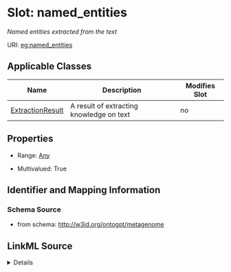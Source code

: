 

# Slot: named_entities


_Named entities extracted from the text_



URI: [eg:named_entities](http://w3id.org/ontogpt/environmental-metagenome/named_entities)



<!-- no inheritance hierarchy -->





## Applicable Classes

| Name | Description | Modifies Slot |
| --- | --- | --- |
| [ExtractionResult](ExtractionResult.md) | A result of extracting knowledge on text |  no  |







## Properties

* Range: [Any](Any.md)

* Multivalued: True





## Identifier and Mapping Information







### Schema Source


* from schema: http://w3id.org/ontogpt/metagenome




## LinkML Source

<details>
```yaml
name: named_entities
description: Named entities extracted from the text
from_schema: http://w3id.org/ontogpt/metagenome
rank: 1000
multivalued: true
alias: named_entities
owner: ExtractionResult
domain_of:
- ExtractionResult
range: Any
inlined: true
inlined_as_list: true

```
</details>